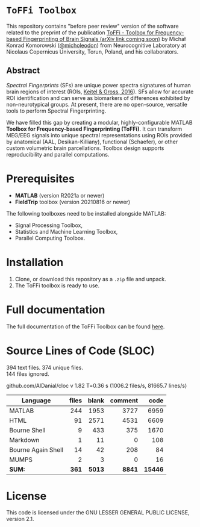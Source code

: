 # `ToFFi Toolbox`

This repository contains "before peer review" version of the software related to the preprint of the publication [ToFFi - Toolbox for Frequency-based Fingerprinting of Brain Signals (arXiv link coming soon)]() by Michał Konrad Komorowski ([@micholeodon](https://github.com/micholeodon)) from Neurocognitive Laboratory at Nicolaus Copernicus University, Torun, Poland, and his collaborators.

## Abstract

*Spectral Fingerprints* (SFs) are unique power spectra signatures of human brain regions of interest (ROIs, [Keitel & Gross, 2016](https://doi.org/10.1371/journal.pbio.1002498)). SFs allow for accurate ROI identification and can serve as biomarkers of differences exhibited by non-neurotypical groups. At present, there are no open-source, versatile tools to perform Spectral Fingerprinting. 

We have filled this gap by creating a modular, highly-configurable MATLAB **Toolbox for Frequency-based Fingerprinting (ToFFi)**. It can transform MEG/EEG signals into unique spectral representations using ROIs provided by anatomical (AAL, Desikan-Killiany), functional (Schaefer), or other custom volumetric brain parcellations. Toolbox design supports reproducibility and parallel computations.


# Prerequisites

  * **MATLAB** (version R2021a or newer)
  * **FieldTrip** toolbox (version 20210816 or newer)

The following toolboxes need to be installed alongside MATLAB:
  * Signal Processing Toolbox,
  * Statistics and Machine Learning Toolbox,
  * Parallel Computing Toolbox.


# Installation

1. Clone, or download this repository as a `.zip` file and unpack.
2. The ToFFi toolbox is ready to use.

# Full documentation

The full documentation of the ToFFi Toolbox can be found [here](ToFFi_Toolbox-20211013/docs/ToFFi_Manual.pdf).


# Source Lines of Code (SLOC)

394 text files.
374 unique files.                                          
144 files ignored.

github.com/AlDanial/cloc v 1.82  T=0.36 s (1006.2 files/s, 81665.7 lines/s)


| Language                 | files            | blank         | comment       | code       |
| ------------------------ | ---------------: | ------------: | ------------: | ---------: |
| MATLAB                   |       244        |   1953        |   3727        |       6959 |
| HTML                     |        91        |   2571        |   4531        |       6609 |
| Bourne Shell             |         9        |    433        |    375        |       1670 |
| Markdown                 |         1        |     11        |      0        |        108 |
| Bourne Again Shell       |        14        |     42        |    208        |         84 |
| MUMPS                    |         2        |      3        |      0        |         16 |
| **SUM:**                 |       **361**    |   **5013**    |   **8841**    |  **15446** |



# License

This code is licensed under the GNU LESSER GENERAL PUBLIC LICENSE, version 2.1.

